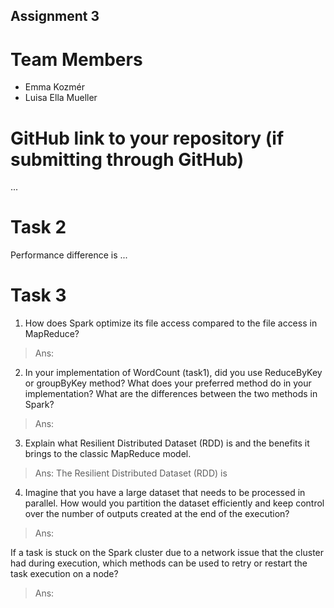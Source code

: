 Assignment 3
------------

# Team Members
- Emma Kozmér
- Luisa Ella Mueller

# GitHub link to your repository (if submitting through GitHub)

...

# Task 2

Performance difference is ...

# Task 3

1. How does Spark optimize its file access compared to the file access in MapReduce?
> Ans:

2. In your implementation of WordCount (task1), did you use ReduceByKey or groupByKey method? 
   What does your preferred method do in your implementation? 
   What are the differences between the two methods in Spark?
> Ans: 

3. Explain what Resilient Distributed Dataset (RDD) is and the benefits it brings to the classic MapReduce model.
> Ans: The Resilient Distributed Dataset (RDD) is 

4. Imagine that you have a large dataset that needs to be processed in parallel. 
   How would you partition the dataset efficiently and keep control over the number of outputs created at the end of the execution?
> Ans: 

  If a task is stuck on the Spark cluster due to a network issue that the cluster had during execution, 
  which methods can be used to retry or restart the task execution on a node?
> Ans: 
